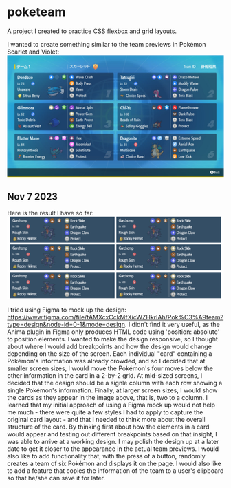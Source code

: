 # poketeam
A project I created to practice CSS flexbox and grid layouts.

I wanted to create something similar to the team previews in Pokémon Scarlet and Violet:
![sample](sample-team.jpeg)

## Nov 7 2023
Here is the result I have so far:
![progress-nov-7](snapshots/11-07-23.png)

I tried using Figma to mock up the design: https://www.figma.com/file/tAMXcxCckMfXicWZHkrIAh/Pok%C3%A9team?type=design&node-id=0-1&mode=design. I didn't find it very useful, as the Anima plugin in Figma only produces HTML code using 'position: absolute' to position elements. I wanted to make the design responsive, so I thought about where I would add breakpoints and how the design would change depending on the size of the screen. Each individual "card" containing a Pokémon's information was already crowded, and so I decided that at smaller screen sizes, I would move the Pokémon's four moves below the other information in the card in a 2-by-2 grid. At mid-sized screens, I decided that the design should be a signle column with each row showing a single Pokémon's information. Finally, at larger screen sizes, I would show the cards as they appear in the image above, that is, two to a column. I learned that my initial approach of using a Figma mock up would not help me much - there were quite a few styles I had to apply to capture the original card layout - and that I needed to think more about the overall structure of the card. By thinking first about how the elements in a card would appear and testing out different breakpoints based on that insight, I was able to arrive at a working design. I may polish the design up at a later date to get it closer to the appearance in the actual team previews. I would also like to add functionality that, with the press of a button, randomly creates a team of six Pokémon and displays it on the page. I would also like to add a feature that copies the information of the team to a user's clipboard so that he/she can save it for later.